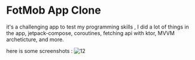 # FotMob App Clone

it's a challenging app to test my programming skills , I did a lot of things in the app, jetpack-compose, coroutines, fetching api with ktor, MVVM archeticture, and more.

here is some screenshots :
![12](https://github.com/user-attachments/assets/b7feca32-6983-4a56-86f0-bcd5bbf5b62a)

